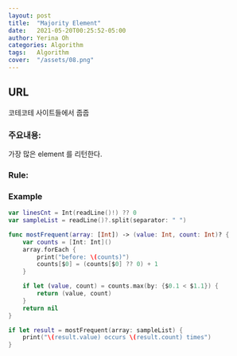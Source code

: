 ```yaml
---
layout: post
title:  "Majority Element"
date:   2021-05-20T00:25:52-05:00
author: Yerina Oh
categories: Algorithm
tags:	Algorithm
cover:  "/assets/08.png"
---
```


## URL
코테코테 사이트들에서 줍줍

### 주요내용: 
가장 많은 element 를 리턴한다.

### Rule:


### Example


```swift
var linesCnt = Int(readLine()!) ?? 0
var sampleList = readLine()?.split(separator: " ")

func mostFrequent(array: [Int]) -> (value: Int, count: Int)? {
    var counts = [Int: Int]()
    array.forEach {
        print("before: \(counts)")
        counts[$0] = (counts[$0] ?? 0) + 1
    }

    if let (value, count) = counts.max(by: {$0.1 < $1.1}) {
        return (value, count)
    }
    return nil
}

if let result = mostFrequent(array: sampleList) {
    print("\(result.value) occurs \(result.count) times")
}
```